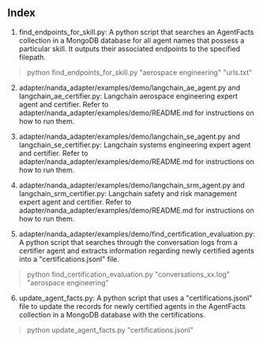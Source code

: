 ## Index

1. find_endpoints_for_skill.py: A python script that searches an AgentFacts collection in a MongoDB database for all agent names that possess a particular skill. It outputs their associated endpoints to the specified filepath.

> python find_endpoints_for_skill.py "aerospace engineering" "urls.txt"

2. adapter/nanda_adapter/examples/demo/langchain_ae_agent.py and langchain_ae_certifier.py: Langchain aerospace engineering expert agent and certifier. Refer to adapter/nanda_adapter/examples/demo/README.md for instructions on how to run them.

3. adapter/nanda_adapter/examples/demo/langchain_se_agent.py and langchain_se_certifier.py: Langchain systems engineering expert agent and certifier. Refer to adapter/nanda_adapter/examples/demo/README.md for instructions on how to run them.

4. adapter/nanda_adapter/examples/demo/langchain_srm_agent.py and langchain_srm_certifier.py: Langchain safety and risk management expert agent and certifier. Refer to adapter/nanda_adapter/examples/demo/README.md for instructions on how to run them.

5. adapter/nanda_adapter/examples/demo/find_certification_evaluation.py: A python script that searches through the conversation logs from a certifier agent and extracts information regarding newly certified agents into a "certifications.jsonl" file.

> python find_certification_evaluation.py "conversations_xx.log" "aerospace engineering"

6. update_agent_facts.py: A python script that uses a "certifications.jsonl" file to update the records for newly certified agents in the AgentFacts collection in a MongoDB database with the certifications.

> python update_agent_facts.py "certifications.jsonl"